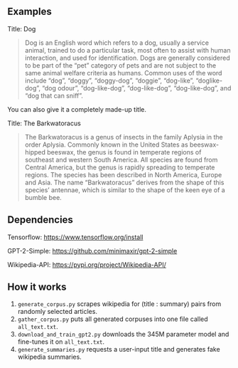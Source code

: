 ## Examples
Title: Dog
> Dog is an English word which refers to a dog, usually a service animal, trained to do a particular task, most often to assist with human interaction, and used for identification. Dogs are generally considered to be part of the “pet” category of pets and are not subject to the same animal welfare criteria as humans.
> Common uses of the word include “dog”, “doggy”, “doggy-dog”, “doggie”, “dog-like”, “doglike-dog”, “dog odour”, “dog-like-dog”, “dog-like-dog”, “dog-like-dog”, and “dog that can sniff”.

You can also give it a completely made-up title.

Title: The Barkwatoracus
> The Barkwatoracus is a genus of insects in the family Aplysia in the order Aplysia. Commonly known in the United States as beeswax-hipped beeswax, the genus is found in temperate regions of southeast and western South America. All species are found from Central America, but the genus is rapidly spreading to temperate regions.
> The species has been described in North America, Europe and Asia. The name “Barkwatoracus” derives from the shape of this species’ antennae, which is similar to the shape of the keen eye of a bumble bee.


## Dependencies

Tensorflow: https://www.tensorflow.org/install

GPT-2-Simple: https://github.com/minimaxir/gpt-2-simple

Wikipedia-API: https://pypi.org/project/Wikipedia-API/

## How it works

1. `generate_corpus.py` scrapes wikipedia for (title : summary) pairs from randomly selected articles.
2. `gather_corpus.py` puts all generated corpuses into one file called `all_text.txt`.
3. `download_and_train_gpt2.py` downloads the 345M parameter model and fine-tunes it on `all_text.txt`.
4. `generate_summaries.py` requests a user-input title and generates fake wikipedia summaries.
